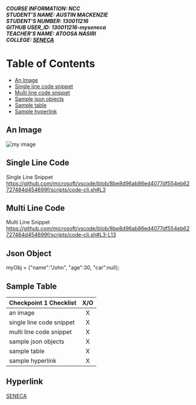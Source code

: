 
***COURSE INFORMATION: NCC*** <br />
***STUDENT’S NAME: AUSTIN MACKENZIE*** <br />
***STUDENT'S NUMBER: 130011216*** <br />
***GITHUB USER_ID: 130011216-myseneca*** <br />
***TEACHER’S NAME: ATOOSA NASIRI*** <br />
***COLLEGE: [SENECA](https://www.senecacollege.ca/home.html)***

# Table of Contents
- [An Image](https://github.com/130011216-myseneca/CSN400-Capstone/tree/main/Checkpoint1#an-image-1)
- [Single line code snippet](https://github.com/130011216-myseneca/CSN400-Capstone/tree/main/Checkpoint1#single-line-code)
- [Multi line code snippet](https://github.com/130011216-myseneca/CSN400-Capstone/tree/main/Checkpoint1#multi-line-code)
- [Sample json objects](https://github.com/130011216-myseneca/CSN400-Capstone/blob/main/Checkpoint1/README.md#json-object)
- [Sample table](https://github.com/130011216-myseneca/CSN400-Capstone/tree/main/Checkpoint1#sample-table-1)
- [Sample hyperlink](https://github.com/130011216-myseneca/CSN400-Capstone/tree/main/Checkpoint1#hyperlink)

## An Image
![my image](https://user-images.githubusercontent.com/122462473/212564502-aa85b3a0-4e25-42ef-b471-91e079c14a3c.png)

## Single Line Code
Single Line Snippet https://github.com/microsoft/vscode/blob/8be8d96ab86ed4077df554eb62727484d454699f/scripts/code-cli.sh#L3

## Multi Line Code
Multi Line Snippet https://github.com/microsoft/vscode/blob/8be8d96ab86ed4077df554eb62727484d454699f/scripts/code-cli.sh#L3-L13

## Json Object
myObj = {"name":"John", "age":30, "car":null};

## Sample Table
| Checkpoint 1 Checklist       | X/O        |
| ------------- |:-------------:|
| an image                 | X  | 
| single line code snippet | X |      |  
| multi line code snippet  | X |
| sample json objects      | X |
| sample table             | X |
| sample hyperlink         | X |



## Hyperlink
[SENECA](https://www.senecacollege.ca/home.html)
